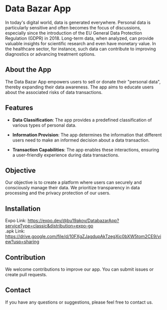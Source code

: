 # Data Bazar App

In today's digital world, data is generated everywhere. Personal data is particularly sensitive and often becomes the focus of discussions, especially since the introduction of the EU General Data Protection Regulation (GDPR) in 2018. Long-term data, when analyzed, can provide valuable insights for scientific research and even have monetary value. In the healthcare sector, for instance, such data can contribute to improving diagnostics or advancing treatment options.

## About the App

The Data Bazar App empowers users to sell or donate their "personal data", thereby expanding their data awareness. The app aims to educate users about the associated risks of data transactions.

## Features

- **Data Classification**: The app provides a predefined classification of various types of personal data.

- **Information Provision**: The app determines the information that different users need to make an informed decision about a data transaction.

- **Transaction Capabilities**: The app enables these interactions, ensuring a user-friendly experience during data transactions.

## Objective

Our objective is to create a platform where users can securely and consciously manage their data. We prioritize transparency in data processing and the privacy protection of our users.

## Installation

Expo Link: https://expo.dev/@bu19akov/DatabazarApp?serviceType=classic&distribution=expo-go  
.apk Link: https://drive.google.com/file/d/10FXgZJagdupAkTzegXic0bXW5tom2CE9/view?usp=sharing

## Contribution

We welcome contributions to improve our app. You can submit issues or create pull requests.

## Contact

If you have any questions or suggestions, please feel free to contact us.
